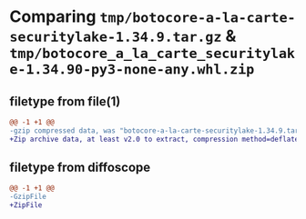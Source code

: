 # Comparing `tmp/botocore-a-la-carte-securitylake-1.34.9.tar.gz` & `tmp/botocore_a_la_carte_securitylake-1.34.90-py3-none-any.whl.zip`

## filetype from file(1)

```diff
@@ -1 +1 @@
-gzip compressed data, was "botocore-a-la-carte-securitylake-1.34.9.tar", last modified: Thu Dec 28 01:07:00 2023, max compression
+Zip archive data, at least v2.0 to extract, compression method=deflate
```

## filetype from diffoscope

```diff
@@ -1 +1 @@
-GzipFile
+ZipFile
```

